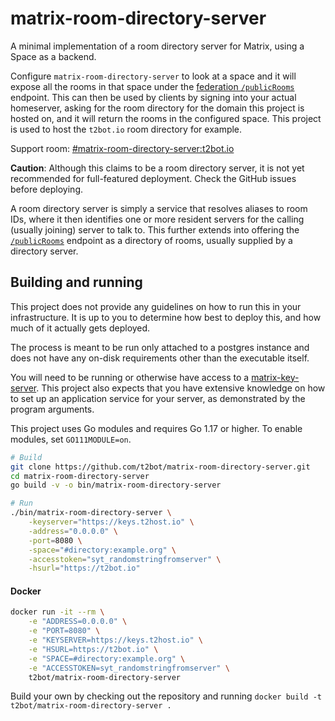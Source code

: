 # matrix-room-directory-server

A minimal implementation of a room directory server for Matrix, using a Space as a backend.

Configure `matrix-room-directory-server` to look at a space and it will expose all the rooms in that space under the [federation `/publicRooms`](https://spec.matrix.org/v1.1/server-server-api/#public-room-directory) endpoint. This can then be used by clients by signing into your actual homeserver, asking for the room directory for the domain this project is hosted on, and it will return the rooms in the configured space. This project is used to host the `t2bot.io` room directory for example.

Support room: [#matrix-room-directory-server:t2bot.io](https://matrix.to/#/#matrix-room-directory-server:t2bot.io)

**Caution**: Although this claims to be a room directory server, it is not yet recommended for full-featured deployment. 
Check the GitHub issues before deploying.

A room directory server is simply a service that resolves aliases to room IDs, where it then identifies one or more resident servers for the calling (usually joining) server to talk to. This further extends into offering the [`/publicRooms`](https://spec.matrix.org/v1.1/server-server-api/#public-room-directory) endpoint as a directory of rooms, usually supplied by a directory server.

## Building and running

This project does not provide any guidelines on how to run this in your infrastructure. It is up to you to determine
how best to deploy this, and how much of it actually gets deployed.

The process is meant to be run only attached to a postgres instance and does not have any on-disk requirements other 
than the executable itself.

You will need to be running or otherwise have access to a [matrix-key-server](https://github.com/t2bot/matrix-key-server).
This project also expects that you have extensive knowledge on how to set up an application service for
your server, as demonstrated by the program arguments.

This project uses Go modules and requires Go 1.17 or higher. To enable modules, set `GO111MODULE=on`.

```bash
# Build
git clone https://github.com/t2bot/matrix-room-directory-server.git
cd matrix-room-directory-server
go build -v -o bin/matrix-room-directory-server

# Run
./bin/matrix-room-directory-server \
    -keyserver="https://keys.t2host.io" \
    -address="0.0.0.0" \
    -port=8080 \
    -space="#directory:example.org" \
    -accesstoken="syt_randomstringfromserver" \
    -hsurl="https://t2bot.io"
```

#### Docker

```bash
docker run -it --rm \
    -e "ADDRESS=0.0.0.0" \
    -e "PORT=8080" \
    -e "KEYSERVER=https://keys.t2host.io" \
    -e "HSURL=https://t2bot.io" \
    -e "SPACE=#directory:example.org" \
    -e "ACCESSTOKEN=syt_randomstringfromserver" \
    t2bot/matrix-room-directory-server
```

Build your own by checking out the repository and running `docker build -t t2bot/matrix-room-directory-server .`
